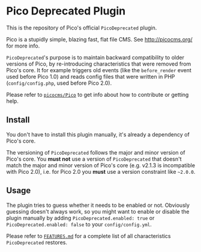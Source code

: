 Pico Deprecated Plugin
======================

This is the repository of Pico's official `PicoDeprecated` plugin.

Pico is a stupidly simple, blazing fast, flat file CMS. See http://picocms.org/ for more info.

`PicoDeprecated`'s purpose is to maintain backward compatibility to older versions of Pico, by re-introducing characteristics that were removed from Pico's core. It for example triggers old events (like the `before_render` event used before Pico 1.0) and reads config files that were written in PHP (`config/config.php`, used before Pico 2.0).

Please refer to [`picocms/Pico`](https://github.com/picocms/Pico) to get info about how to contribute or getting help.

Install
-------

You don't have to install this plugin manually, it's already a dependency of Pico's core.

The versioning of `PicoDeprecated` follows the major and minor version of Pico's core. You **must not** use a version of `PicoDeprecated` that doesn't match the major and minor version of Pico's core (e.g. v2.1.3 is incompatible with Pico 2.0), i.e. for Pico 2.0 you **must** use a version constraint like `~2.0.0`.

Usage
-----

The plugin tries to guess whether it needs to be enabled or not. Obviously guessing doesn't always work, so you might want to enable or disable the plugin manually by adding `PicoDeprecated.enabled: true` or `PicoDeprecated.enabled: false` to your `config/config.yml`.

Please refer to [`FEATURES.md`](FEATURES.md) for a complete list of all characteristics `PicoDeprecated` restores.
